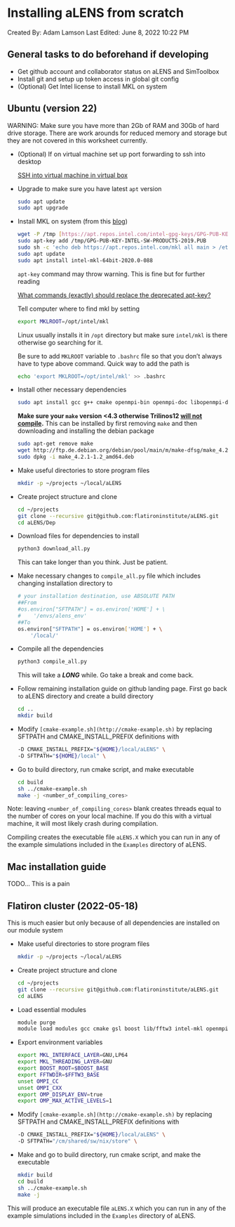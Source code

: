 # Installing aLENS from scratch

Created By: Adam Lamson
Last Edited: June 8, 2022 10:22 PM

## General tasks to do beforehand if developing

- Get github account and collaborator status on aLENS and SimToolbox
- Install git and setup up token access in global git config
- (Optional) Get Intel license to install MKL on system

## Ubuntu (version 22)

WARNING: Make sure you have more than 2Gb of RAM and 30Gb of hard drive storage. There are work arounds for reduced memory and storage but they are not covered in this worksheet currently.

- (Optional) If on virtual machine set up port forwarding to ssh into desktop
    
    [SSH into virtual machine in virtual box](https://www.notion.so/SSH-into-virtual-machine-in-virtual-box-a50f95a71020402ea9b05b65f0fdae45)
    
- Upgrade to make sure you have latest `apt` version
    
    ```bash
    sudo apt update
    sudo apt upgrade
    ```
    
- Install MKL on system (from this [blog](https://www.r-bloggers.com/2018/04/18-adding-intel-mkl-easily-via-a-simple-script/))
    
    ```bash
    wget -P /tmp [https://apt.repos.intel.com/intel-gpg-keys/GPG-PUB-KEY-INTEL-SW-PRODUCTS-2019.PUB](https://apt.repos.intel.com/intel-gpg-keys/GPG-PUB-KEY-INTEL-SW-PRODUCTS-2019.PUB)
    sudo apt-key add /tmp/GPG-PUB-KEY-INTEL-SW-PRODUCTS-2019.PUB
    sudo sh -c 'echo deb https://apt.repos.intel.com/mkl all main > /etc/apt/sources.list.d/intel-mkl.list'
    sudo apt update
    sudo apt install intel-mkl-64bit-2020.0-088
    ```
    
    `apt-key` command may throw warning. This is fine but for further reading
    
    [What commands (exactly) should replace the deprecated apt-key?](https://askubuntu.com/questions/1286545/what-commands-exactly-should-replace-the-deprecated-apt-key)
    
    Tell computer where to find mkl by setting
    
    ```bash
    export MKLROOT=/opt/intel/mkl
    ```
    
    Linux usually installs it in `/opt` directory but make sure `intel/mkl` is there otherwise go searching for it.
    
    Be sure to add `MKLROOT` variable to `.bashrc` file so that you don’t always have to type above command.  Quick way to add the path is
    
    ```bash
    echo 'export MKLROOT=/opt/intel/mkl' >> .bashrc
    ```
    
- Install other necessary dependencies
    
    ```bash
    sudo apt install gcc g++ cmake openmpi-bin openmpi-doc libopenmpi-dev lbzip2
    ```
    
    **Make sure your `make` version <4.3 otherwise Trilinos12 [will not compile](https://github.com/UoB-HPC/BabelStream/issues/104).** This can be installed by first removing `make` and then downloading and installing the debian package 
    
    ```bash
    sudo apt-get remove make
    wget http://ftp.de.debian.org/debian/pool/main/m/make-dfsg/make_4.2.1-1.2_amd64.deb
    sudo dpkg -i make_4.2.1-1.2_amd64.deb
    ```
    
- Make useful directories to store program files
    
    ```bash
    mkdir -p ~/projects ~/local/aLENS
    ```
    
- Create project structure and clone
    
    ```bash
    cd ~/projects
    git clone --recursive git@github.com:flatironinstitute/aLENS.git
    cd aLENS/Dep
    ```
    
- Download files for dependencies to install
    
    ```bash
    python3 download_all.py
    ```
    
    This can take longer than you think. Just be patient.
    
- Make necessary changes to `compile_all.py` file which includes changing installation directory to
    
    ```bash
    # your installation destination, use ABSOLUTE PATH
    ##From
    #os.environ["SFTPATH"] = os.environ['HOME'] + \
    #    '/envs/alens_env'
    ##To
    os.environ["SFTPATH"] = os.environ['HOME'] + \
        '/local/'
    ```
    
- Compile all the dependencies
    
    ```bash
    python3 compile_all.py
    ```
    
    This will take a ***LONG*** while. Go take a break and come back.
    
- Follow remaining installation guide on github landing page. First go back to aLENS directory and create a build directory
    
    ```bash
    cd ..
    mkdir build
    ```
    
- Modify `[cmake-example.sh](http://cmake-example.sh)` by replacing SFTPATH and CMAKE_INSTALL_PREFIX definitions with
    
    ```bash
    -D CMAKE_INSTALL_PREFIX="${HOME}/local/aLENS" \
    -D SFTPATH="${HOME}/local" \
    ```
    
- Go to build directory, run cmake script, and make executable
    
    ```bash
    cd build
    sh ../cmake-example.sh
    make -j <number_of_compiling_cores>
    ```
    

Note: leaving `<number_of_compiling_cores>` blank creates threads equal to the number of cores on your local machine. If you do this with a virtual machine, it will most likely crash during compilation. 

Compiling creates the executable file `aLENS.X` which you can run in any of the example simulations included in the `Examples` directory of aLENS.

## Mac installation guide

TODO… This is a pain

## Flatiron cluster (2022-05-18)

This is much easier but only because of all dependencies are installed on our module system

- Make useful directories to store program files
    
    ```bash
    mkdir -p ~/projects ~/local/aLENS
    ```
    
- Create project structure and clone
    
    ```bash
    cd ~/projects
    git clone --recursive git@github.com:flatironinstitute/aLENS.git
    cd aLENS
    ```
    
- Load essential modules
    
    ```bash
    module purge
    module load modules gcc cmake gsl boost lib/fftw3 intel-mkl openmpi4 trilinos/12.18.1-mpi eigen vtk
    ```
    
- Export environment variables
    
    ```bash
    export MKL_INTERFACE_LAYER=GNU,LP64
    export MKL_THREADING_LAYER=GNU
    export BOOST_ROOT=$BOOST_BASE
    export FFTWDIR=$FFTW3_BASE
    unset OMPI_CC
    unset OMPI_CXX
    export OMP_DISPLAY_ENV=true
    export OMP_MAX_ACTIVE_LEVELS=1
    ```
    
- Modify `[cmake-example.sh](http://cmake-example.sh)` by replacing SFTPATH and CMAKE_INSTALL_PREFIX definitions with
    
    ```bash
    -D CMAKE_INSTALL_PREFIX="${HOME}/local/aLENS" \
    -D SFTPATH="/cm/shared/sw/nix/store" \
    ```
    
- Make and go to build directory, run cmake script, and make the executable
    
    ```bash
    mkdir build
    cd build
    sh ../cmake-example.sh
    make -j
    ```

This will produce an executable file `aLENS.X` which you can run in any of the example simulations included in the `Examples` directory of aLENS.
